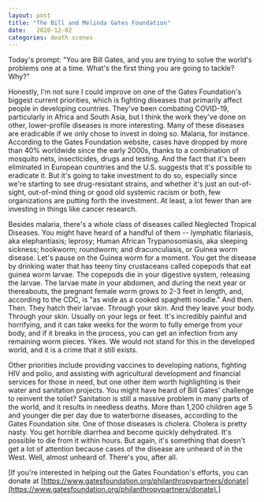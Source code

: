 ```yaml
---
layout: post
title: "The Bill and Melinda Gates Foundation"
date:   2020-12-02
categories: death scenes
---
```

Today's prompt: "You are Bill Gates, and you are trying to solve the world's problems one at a time. What's the first thing you are going to tackle? Why?"

Honestly, I'm not sure I could improve on one of the Gates Foundation's biggest current priorities, which is fighting diseases that primarily affect people in developing countries. They've been combating COVID-19, particularly in Africa and South Asia, but I think the work they've done on other, lower-profile diseases is more interesting. Many of these diseases are eradicable if we only chose to invest in doing so. Malaria, for instance. According to the Gates Foundation website, cases have dropped by more than 40% worldwide since the early 2000s, thanks to a combination of mosquito nets, insecticides, drugs and testing. And the fact that it's been eliminated in European countries and the U.S. suggests that it's possible to eradicate it. But it's going to take investment to do so, especially since we're starting to see drug-resistant strains, and whether it's just an out-of-sight, out-of-mind thing or good old systemic racism or both, few organizations are putting forth the investment. At least, a lot fewer than are investing in things like cancer research.

Besides malaria, there's a whole class of diseases called Neglected Tropical Diseases. You might have heard of a handful of them -- lymphatic filariasis, aka elephantiasis; leprosy; Human African Trypanosomiasis, aka sleeping sickness; hookworm; roundworm; and dracunculiasis, or Guinea worm disease. Let's pause on the Guinea worm for a moment. You get the disease by drinking water that has teeny tiny crustaceans called copepods that eat guinea worm larvae. The copepods die in your digestive system, releasing the larvae. The larvae mate in your abdomen, and during the next year or thereabouts, the pregnant female worm grows to 2-3 feet in length, and, according to the CDC, is "as wide as a cooked spaghetti noodle." And then. Then. They hatch their larvae. Through your skin. And they leave your body. Through your skin. Usually on your legs or feet. It's incredibly painful and horrifying, and it can take weeks for the worm to fully emerge from your body, and if it breaks in the process, you can get an infection from any remaining worm pieces. Yikes. We would not stand for this in the developed world, and it is a crime that it still exists.

Other priorities include providing vaccines to developing nations, fighting HIV and polio, and assisting with agricultural development and financial services for those in need, but one other item worth highlighting is their water and sanitation projects. You might have heard of Bill Gates' challenge to reinvent the toilet? Sanitation is still a massive problem in many parts of the world, and it results in needless deaths. More than 1,200 children age 5 and younger die per day due to waterborne diseases, according to the Gates Foundation site. One of those diseases is cholera. Cholera is pretty nasty. You get horrible diarrhea and become quickly dehydrated. It's possible to die from it within hours. But again, it's something that doesn't get a lot of attention because cases of the disease are unheard of in the West. Well, almost unheard of. There's you, after all.

[If you're interested in helping out the Gates Foundation's efforts, you can donate at [https://www.gatesfoundation.org/philanthropypartners/donate](https://www.gatesfoundation.org/philanthropypartners/donate).]
